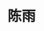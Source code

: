---
title: 陈雨
role: 硕士生
avatar_filename: avatar.jpg
interests:
  - 工业AI
superuser: false
user_groups:
  - 硕士生
--- 